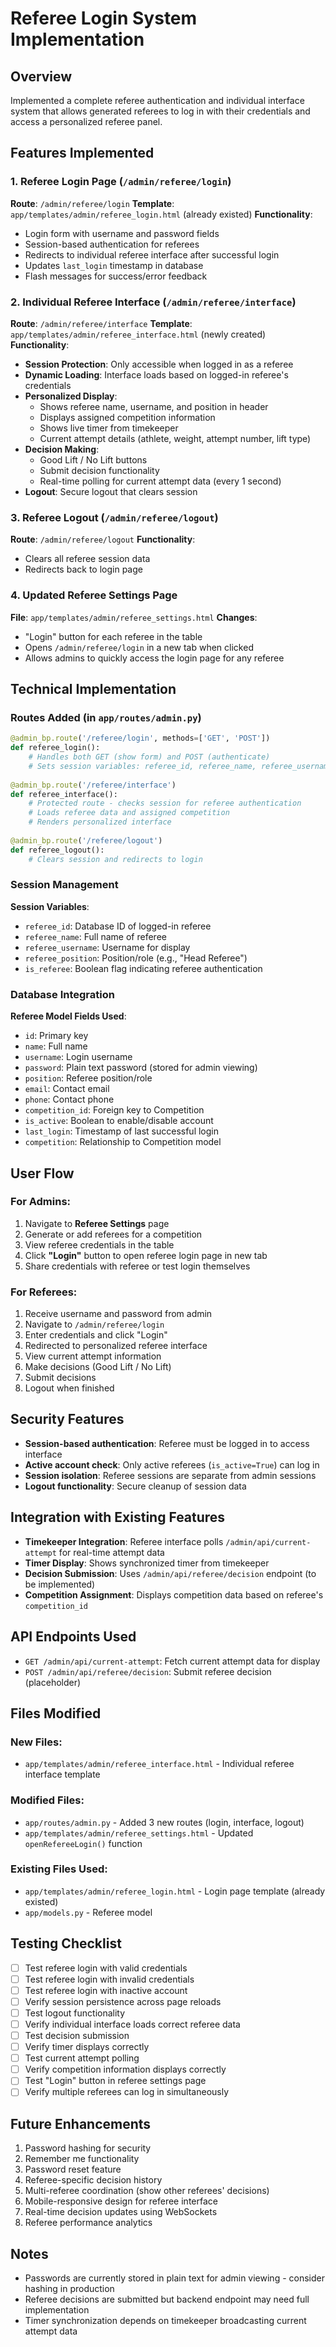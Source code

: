 # Referee Login System Implementation

## Overview
Implemented a complete referee authentication and individual interface system that allows generated referees to log in with their credentials and access a personalized referee panel.

## Features Implemented

### 1. Referee Login Page (`/admin/referee/login`)
**Route**: `/admin/referee/login`
**Template**: `app/templates/admin/referee_login.html` (already existed)
**Functionality**:
- Login form with username and password fields
- Session-based authentication for referees
- Redirects to individual referee interface after successful login
- Updates `last_login` timestamp in database
- Flash messages for success/error feedback

### 2. Individual Referee Interface (`/admin/referee/interface`)
**Route**: `/admin/referee/interface`
**Template**: `app/templates/admin/referee_interface.html` (newly created)
**Functionality**:
- **Session Protection**: Only accessible when logged in as a referee
- **Dynamic Loading**: Interface loads based on logged-in referee's credentials
- **Personalized Display**:
  - Shows referee name, username, and position in header
  - Displays assigned competition information
  - Shows live timer from timekeeper
  - Current attempt details (athlete, weight, attempt number, lift type)
- **Decision Making**:
  - Good Lift / No Lift buttons
  - Submit decision functionality
  - Real-time polling for current attempt data (every 1 second)
- **Logout**: Secure logout that clears session

### 3. Referee Logout (`/admin/referee/logout`)
**Route**: `/admin/referee/logout`
**Functionality**:
- Clears all referee session data
- Redirects back to login page

### 4. Updated Referee Settings Page
**File**: `app/templates/admin/referee_settings.html`
**Changes**:
- "Login" button for each referee in the table
- Opens `/admin/referee/login` in a new tab when clicked
- Allows admins to quickly access the login page for any referee

## Technical Implementation

### Routes Added (in `app/routes/admin.py`)
```python
@admin_bp.route('/referee/login', methods=['GET', 'POST'])
def referee_login():
    # Handles both GET (show form) and POST (authenticate)
    # Sets session variables: referee_id, referee_name, referee_username, referee_position, is_referee
    
@admin_bp.route('/referee/interface')
def referee_interface():
    # Protected route - checks session for referee authentication
    # Loads referee data and assigned competition
    # Renders personalized interface
    
@admin_bp.route('/referee/logout')
def referee_logout():
    # Clears session and redirects to login
```

### Session Management
**Session Variables**:
- `referee_id`: Database ID of logged-in referee
- `referee_name`: Full name of referee
- `referee_username`: Username for display
- `referee_position`: Position/role (e.g., "Head Referee")
- `is_referee`: Boolean flag indicating referee authentication

### Database Integration
**Referee Model Fields Used**:
- `id`: Primary key
- `name`: Full name
- `username`: Login username
- `password`: Plain text password (stored for admin viewing)
- `position`: Referee position/role
- `email`: Contact email
- `phone`: Contact phone
- `competition_id`: Foreign key to Competition
- `is_active`: Boolean to enable/disable account
- `last_login`: Timestamp of last successful login
- `competition`: Relationship to Competition model

## User Flow

### For Admins:
1. Navigate to **Referee Settings** page
2. Generate or add referees for a competition
3. View referee credentials in the table
4. Click **"Login"** button to open referee login page in new tab
5. Share credentials with referee or test login themselves

### For Referees:
1. Receive username and password from admin
2. Navigate to `/admin/referee/login`
3. Enter credentials and click "Login"
4. Redirected to personalized referee interface
5. View current attempt information
6. Make decisions (Good Lift / No Lift)
7. Submit decisions
8. Logout when finished

## Security Features
- **Session-based authentication**: Referee must be logged in to access interface
- **Active account check**: Only active referees (`is_active=True`) can log in
- **Session isolation**: Referee sessions are separate from admin sessions
- **Logout functionality**: Secure cleanup of session data

## Integration with Existing Features
- **Timekeeper Integration**: Referee interface polls `/admin/api/current-attempt` for real-time attempt data
- **Timer Display**: Shows synchronized timer from timekeeper
- **Decision Submission**: Uses `/admin/api/referee/decision` endpoint (to be implemented)
- **Competition Assignment**: Displays competition data based on referee's `competition_id`

## API Endpoints Used
- `GET /admin/api/current-attempt`: Fetch current attempt data for display
- `POST /admin/api/referee/decision`: Submit referee decision (placeholder)

## Files Modified

### New Files:
- `app/templates/admin/referee_interface.html` - Individual referee interface template

### Modified Files:
- `app/routes/admin.py` - Added 3 new routes (login, interface, logout)
- `app/templates/admin/referee_settings.html` - Updated `openRefereeLogin()` function

### Existing Files Used:
- `app/templates/admin/referee_login.html` - Login page template (already existed)
- `app/models.py` - Referee model

## Testing Checklist

- [ ] Test referee login with valid credentials
- [ ] Test referee login with invalid credentials
- [ ] Test referee login with inactive account
- [ ] Verify session persistence across page reloads
- [ ] Test logout functionality
- [ ] Verify individual interface loads correct referee data
- [ ] Test decision submission
- [ ] Verify timer displays correctly
- [ ] Test current attempt polling
- [ ] Verify competition information displays correctly
- [ ] Test "Login" button in referee settings page
- [ ] Verify multiple referees can log in simultaneously

## Future Enhancements
1. Password hashing for security
2. Remember me functionality
3. Password reset feature
4. Referee-specific decision history
5. Multi-referee coordination (show other referees' decisions)
6. Mobile-responsive design for referee interface
7. Real-time decision updates using WebSockets
8. Referee performance analytics

## Notes
- Passwords are currently stored in plain text for admin viewing - consider hashing in production
- Referee decisions are submitted but backend endpoint may need full implementation
- Timer synchronization depends on timekeeper broadcasting current attempt data
